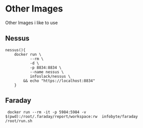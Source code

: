 # Other Images

Other Images i like to use 


## Nessus

```
nessus(){
    docker run \
           --rm \
           -d \
           -p 8834:8834 \
           --name nessus \
           infoslack/nessus \
        && echo "https://localhost:8834"
    }

```

## Faraday

```
 docker run --rm -it -p 5984:5984 -v $(pwd):/root/.faraday/report/workspace:rw  infobyte/faraday /root/run.sh
```
